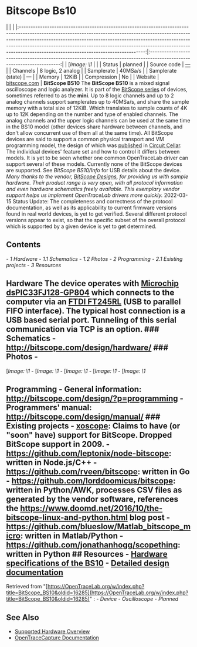 # Bitscope Bs10
| | | |:-----------------------------------------------------------------------------------------------------------------------------------------------------------------------------------------------------------------------------------------------------------------------------------------------------------------------------------------------------------------------------:|:----------------------------------------------------------------------------------------------------------------------:| | [*Image: \1* | | | Status | planned | | Source code | [—](http://github.com/OpenTraceLab/?p=OpenTraceCapture.git;a=tree;f=src/hardware/—) | | Channels | 8 logic, 2 analog | | Samplerate | 40MSa/s | | Samplerate (state) | — | | Memory | 12KiB | | Compression | No | | Website | [bitscope.com](http://www.bitscope.com/product/BS10/) | **BitScope BS10** The **BitScope BS10** is a mixed signal oscilloscope and logic analyzer. It is part of the [BitScope series](http://www.bitscope.com/product/) of devices, sometimes referred to as the **mini**. Up to 8 logic channels and up to 2 analog channels support samplerates up to 40MSa/s, and share the sample memory with a total size of 12KiB. Which translates to sample counts of 4K up to 12K depending on the number and type of enabled channels. The analog channels and the upper logic channels can be used at the same time in the BS10 model (other devices share hardware between channels, and don't allow concurrent use of them all at the same time). All BitScope devices are said to support a common physical transport and VM programming model, the design of which was [published](http://bitscope.com/download/files/CircuitCellar.pdf) in [Circuit Cellar](http://circuitcellar.com/). The individual devices' feature set and how to control it differs between models. It is yet to be seen whether one common OpenTraceLab driver can support several of these models. Currently none of the BitScope devices are supported. See *BitScope BS10/Info* for USB details about the device. *Many thanks to the vendor, [BitScope Designs](http://www.bitscope.com/), for providing us with sample hardware. Their product range is very open, with all protocol information and even hardware schematics freely available. This exemplary vendor support helps us implement OpenTraceLab drivers more quickly.* 2022-03-15 Status Update: The completeness and correctness of the protocol documentation, as well as its applicability to current firmware versions found in real world devices, is yet to get verified. Several different protocol versions appear to exist, so that the specific subset of the overall protocol which is supported by a given device is yet to get determined.
## Contents
\- *1 Hardware* \- *1.1 Schematics* \- *1.2 Photos* \- *2 Programming* \- *2.1 Existing projects* \- *3 Resources*
## Hardware The device operates with [Microchip dsPIC33FJ128-GP804](https://www.microchip.com/wwwproducts/en/dsPIC33FJ128GP804) which connects to the computer via an [FTDI FT245RL](http://www.ftdichip.com/Products/ICs/FT245R.htm) (USB to parallel FIFO interface). The typical host connection is a USB based serial port. Tunneling of this serial communication via TCP is an option. ### Schematics \- <http://bitscope.com/design/hardware/> ### Photos \-
[*Image: \1*
\-
[*Image: \1*
\-
[*Image: \1*
\-
[*Image: \1*
\-
[*Image: \1*
## Programming \- General information: <http://bitscope.com/design/?p=programming> \- Programmers' manual: <http://bitscope.com/design/manual/> ### Existing projects \- [xoscope](https://sourceforge.net/projects/xoscope/): Claims to have (or "soon" have) support for BitScope. Dropped BitScope support in 2009. \- <https://github.com/leptonix/node-bitscope>: written in Node.js/C++ \- <https://github.com/rveen/bitscope>: written in Go \- <https://github.com/lorddoomicus/bitscope>: written in Python/AWK, processes CSV files as generated by the vendor software, references the <https://www.doomd.net/2016/10/the-bitscope-linux-and-python.html> blog post \- <https://github.com/blueslow/Matlab_bitscope_micro>: written in Matlab/Python \- <https://github.com/jonathanhogg/scopething>: written in Python ## Resources \- [Hardware specifications of the BS10](http://www.bitscope.com/product/BS10/?p=specs) \- [Detailed design documentation](http://www.bitscope.com/design/)
Retrieved from "[https://OpenTraceLab.org/w/index.php?title=BitScope_BS10&oldid=16285](https://OpenTraceLab.org/w/index.php?title=BitScope_BS10&oldid=16285)"
: \- *Device* \- *Oscilloscope* \- *Planned*
## See Also
- [Supported Hardware Overview](../supported-hardware.md)
- [OpenTraceCapture Documentation](../../opentracecapture/overview.md)
